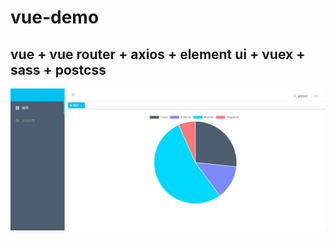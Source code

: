 # vue-demo

## vue + vue router + axios + element ui + vuex + sass + postcss

![image](http://github.com/simpledyt/vue-demo/raw/master/src/assets/index.png)
